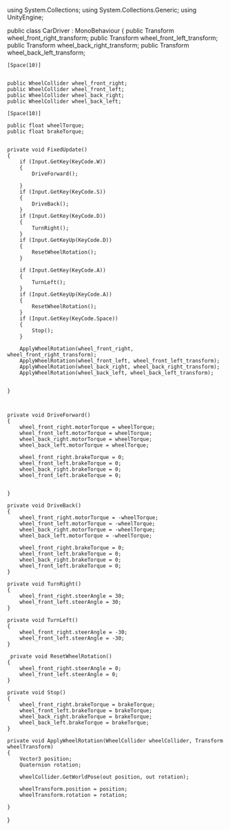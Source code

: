 using System.Collections;
using System.Collections.Generic;
using UnityEngine;

public class CarDriver : MonoBehaviour
{
    public Transform wheel_front_right_transform;
        public Transform wheel_front_left_transform;
        public Transform wheel_back_right_transform;
        public Transform wheel_back_left_transform;


    [Space(10)]
   

    public WheelCollider wheel_front_right;
    public WheelCollider wheel_front_left;
    public WheelCollider wheel_back_right;
    public WheelCollider wheel_back_left;

    [Space(10)]

    public float wheelTorque;
    public float brakeTorque;


    private void FixedUpdate()
    {
        if (Input.GetKey(KeyCode.W))
        {
            DriveForward();

        }
        if (Input.GetKey(KeyCode.S))
        {
            DriveBack();
        }
        if (Input.GetKey(KeyCode.D))
        {
            TurnRight();
        }
        if (Input.GetKeyUp(KeyCode.D))
        {
            ResetWheelRotation();
        }

        if (Input.GetKey(KeyCode.A))
        {
            TurnLeft();
        }
        if (Input.GetKeyUp(KeyCode.A))
        {
            ResetWheelRotation();
        }
        if (Input.GetKey(KeyCode.Space))
        {
            Stop();
        }

        ApplyWheelRotation(wheel_front_right, wheel_front_right_transform);
        ApplyWheelRotation(wheel_front_left, wheel_front_left_transform);
        ApplyWheelRotation(wheel_back_right, wheel_back_right_transform);
        ApplyWheelRotation(wheel_back_left, wheel_back_left_transform);


    }
        


    private void DriveForward()
    {
        wheel_front_right.motorTorque = wheelTorque;
        wheel_front_left.motorTorque = wheelTorque;
        wheel_back_right.motorTorque = wheelTorque;
        wheel_back_left.motorTorque = wheelTorque;

        wheel_front_right.brakeTorque = 0;
        wheel_front_left.brakeTorque = 0;
        wheel_back_right.brakeTorque = 0;
        wheel_front_left.brakeTorque = 0;


    }

    private void DriveBack()
    {
        wheel_front_right.motorTorque = -wheelTorque;
        wheel_front_left.motorTorque = -wheelTorque;
        wheel_back_right.motorTorque = -wheelTorque;
        wheel_back_left.motorTorque = -wheelTorque;

        wheel_front_right.brakeTorque = 0;
        wheel_front_left.brakeTorque = 0;
        wheel_back_right.brakeTorque = 0;
        wheel_front_left.brakeTorque = 0;
    }

    private void TurnRight()
    {
        wheel_front_right.steerAngle = 30;
        wheel_front_left.steerAngle = 30;
    }

    private void TurnLeft()
    {
        wheel_front_right.steerAngle = -30;
        wheel_front_left.steerAngle = -30;
    }

     private void ResetWheelRotation()
    {
        wheel_front_right.steerAngle = 0;
        wheel_front_left.steerAngle = 0;
    }

    private void Stop()
    {
        wheel_front_right.brakeTorque = brakeTorque;
        wheel_front_left.brakeTorque = brakeTorque;
        wheel_back_right.brakeTorque = brakeTorque;
        wheel_back_left.brakeTorque = brakeTorque;
    }

    private void ApplyWheelRotation(WheelCollider wheelCollider, Transform wheelTransform)
    {
        Vector3 position;
        Quaternion rotation;

        wheelCollider.GetWorldPose(out position, out rotation);

        wheelTransform.position = position;
        wheelTransform.rotation = rotation;

    }

}
